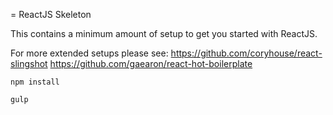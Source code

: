 = ReactJS Skeleton

This contains a minimum amount of setup to get you started with ReactJS.

For more extended setups please see:
https://github.com/coryhouse/react-slingshot
https://github.com/gaearon/react-hot-boilerplate

```
npm install

gulp
```
